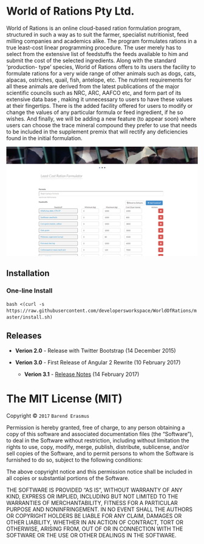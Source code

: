 # World of Rations Pty Ltd.

World of Rations is an online cloud-based ration formulation program, structured in such a way as to suit the farmer, specialist nutritionist, feed milling companies and academics alike. The program formulates rations in a true least-cost linear programming procedure. The user merely has to select from the extensive list of feedstuffs the feeds available to him and submit the cost of the selected ingredients. Along with the standard ‘production- type’ species, World of Rations offers to its users the facility to formulate rations for a very wide range of other animals such as dogs, cats, alpacas, ostriches, quail, fish, antelope, etc. The nutrient requirements for all these animals are derived from the latest publications of the major scientific councils such as NRC, ARC, AAFCO etc, and form part of its extensive data base , making it unnecessary to users to have these values at their fingertips. There is the added facility offered for users to modify or change the values of any particular formula or feed ingredient, if he so wishes. And finally, we will be adding a new feature (to appear soon) where users can choose the trace mineral compound they prefer to use that needs to be included in the supplement premix that will rectify any deficiencies found in the initial formulation.

![Formulator](https://github.com/developersworkspace/WorldOfRations/blob/master/web/src/assets/img/screenshots/formulator.PNG?raw=true)

## Installation

### One-line Install

`bash <(curl -s https://raw.githubusercontent.com/developersworkspace/WorldOfRations/master/install.sh)`

## Releases

* **Verion 2.0** - Release with Twitter Bootstrap (14 December 2015) 

* **Verion 3.0** - First Release of Angular 2 Rewrite (10 February 2017) 

    * **Verion 3.1** - [Release Notes](https://github.com/developersworkspace/WorldOfRations/milestone/1?closed=1) (14 February 2017)


The MIT License (MIT)
=====================

Copyright © `2017` `Barend Erasmus`

Permission is hereby granted, free of charge, to any person
obtaining a copy of this software and associated documentation
files (the “Software”), to deal in the Software without
restriction, including without limitation the rights to use,
copy, modify, merge, publish, distribute, sublicense, and/or sell
copies of the Software, and to permit persons to whom the
Software is furnished to do so, subject to the following
conditions:

The above copyright notice and this permission notice shall be
included in all copies or substantial portions of the Software.

THE SOFTWARE IS PROVIDED “AS IS”, WITHOUT WARRANTY OF ANY KIND,
EXPRESS OR IMPLIED, INCLUDING BUT NOT LIMITED TO THE WARRANTIES
OF MERCHANTABILITY, FITNESS FOR A PARTICULAR PURPOSE AND
NONINFRINGEMENT. IN NO EVENT SHALL THE AUTHORS OR COPYRIGHT
HOLDERS BE LIABLE FOR ANY CLAIM, DAMAGES OR OTHER LIABILITY,
WHETHER IN AN ACTION OF CONTRACT, TORT OR OTHERWISE, ARISING
FROM, OUT OF OR IN CONNECTION WITH THE SOFTWARE OR THE USE OR
OTHER DEALINGS IN THE SOFTWARE.